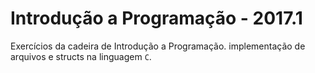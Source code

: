 # Introdução a Programação - 2017.1
Exercícios da cadeira de Introdução a Programação. implementação de arquivos e structs na linguagem `C`.
